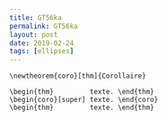 ```yaml
---
title: GT56ka
permalink: GT56ka
layout: post
date: 2019-02-24
tags: [ellipses]
---
```


```latex\newtheorem{thm}{Théorème}
\newtheorem{coro}[thm]{Corollaire}

\begin{thm}         texte. \end{thm}
\begin{coro}[super] texte. \end{coro}
\begin{thm}         texte. \end{thm}
```